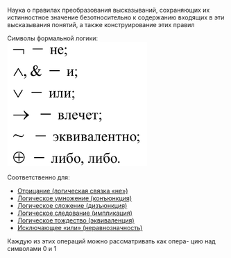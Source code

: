Наука о правилах преобразования высказываний, сохраняющих их истинностное значение безотносительно к содержанию входящих в эти высказывания понятий, а также конструирование этих правил

Символы формальной логики:
![](⨺Логика/хранилище/Pasted%20image%2020240202074931.png)

Соответственно для:

- [Отрицание (логическая связка «не»)](⨺Логика/Основные%20типы%20высказываний/Отрицание%20(логическая%20связка%20«не»).md)
- [Логическое умножение (конъюнкция)](⨺Логика/Основные%20типы%20высказываний/Логическое%20умножение%20(конъюнкция).md)
- [Логическое сложение (дизъюнкция)](⨺Логика/Основные%20типы%20высказываний/Логическое%20сложение%20(дизъюнкция).md)
- [Логическое следование (импликация)](⨺Логика/Основные%20типы%20высказываний/Логическое%20следование%20(импликация).md)
- [Логическое тождество (эквиваленция)](⨺Логика/Основные%20типы%20высказываний/Логическое%20тождество%20(эквиваленция).md)
- [Исключающее «или» (неравнозначность)](⨺Логика/Основные%20типы%20высказываний/Исключающее%20«или»%20(неравнозначность).md)

Каждую из этих операций можно рассматривать как опера-
цию над символами 0 и 1





